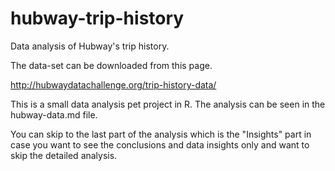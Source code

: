 # hubway-trip-history
Data analysis of Hubway's trip history.

The data-set can be downloaded from this page.

http://hubwaydatachallenge.org/trip-history-data/

This is a small data analysis pet project in R. The analysis can be seen in the hubway-data.md file.

You can skip to the last part of the analysis which is the "Insights" part in case you want to see the conclusions and data insights only and want to skip the detailed analysis.
